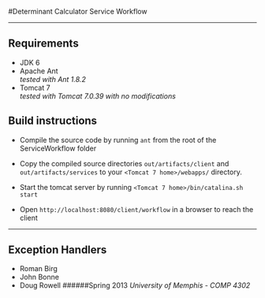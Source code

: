 #Determinant Calculator Service Workflow

---

Requirements
-
* JDK 6
* Apache Ant  
*tested with Ant 1.8.2*
* Tomcat 7   
*tested with Tomcat 7.0.39 with no modifications*


Build instructions
-
* Compile the source code by running `ant` from the root of the ServiceWorkflow folder

* Copy the compiled source directories `out/artifacts/client` and `out/artifacts/services` to your `<Tomcat 7 home>/webapps/` directory.

* Start the tomcat server by running `<Tomcat 7 home>/bin/catalina.sh start`
 
* Open `http://localhost:8080/client/workflow` in a browser to reach the client
 
***


Exception Handlers
-
* Roman Birg
* John Bonne
* Doug Rowell
######Spring 2013
*University of Memphis - COMP 4302*
